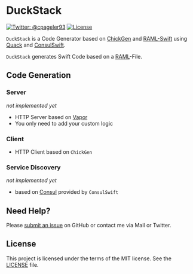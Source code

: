 # DuckStack

[![Twitter: @cpageler93](https://img.shields.io/badge/contact-@cpageler93-lightgrey.svg?style=flat)](https://twitter.com/cpageler93)
[![License](https://img.shields.io/badge/license-MIT-green.svg?style=flat)](https://github.com/cpageler93/DuckStack/blob/master/LICENSE)


`DuckStack` is a Code Generator based on [ChickGen](https://github.com/cpageler93/ChickGen) and [RAML-Swift](https://github.com/cpageler93/RAML-Swift) using [Quack](https://github.com/cpageler93/Quack) and [ConsulSwift](https://github.com/cpageler93/ConsulSwift).

`DuckStack` generates Swift Code based on a [RAML](http://raml.org)-File.

## Code Generation

### Server

*not implemented yet*

- HTTP Server based on [Vapor](http://vapor.codes)
- You only need to add your custom logic

### Client

- HTTP Client based on `ChickGen`


### Service Discovery

*not implemented yet*

- based on [Consul](https://www.consul.io) provided by `ConsulSwift`


## Need Help?

Please [submit an issue](https://github.com/cpageler93/DuckStack/issues) on GitHub or contact me via Mail or Twitter.

## License

This project is licensed under the terms of the MIT license. See the [LICENSE](LICENSE) file.